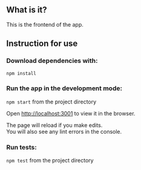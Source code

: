 ## What is it?

This is the frontend of the app.

## Instruction for use

### Download dependencies with:

`npm install`

### Run the app in the development mode:

`npm start` from the project directory

Open [http://localhost:3001](http://localhost:3001) to view it in the browser.

The page will reload if you make edits.<br />
You will also see any lint errors in the console.

### Run tests:

`npm test` from the project directory